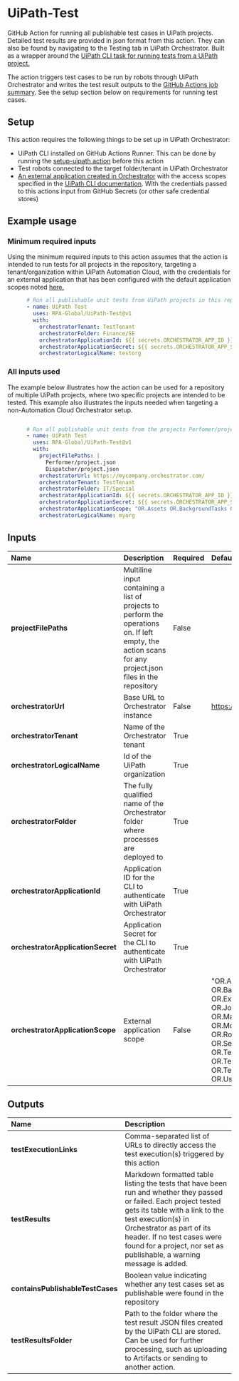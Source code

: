 # UiPath-Test

GitHub Action for running all publishable test cases in UiPath projects. Detailed test results are provided in json format from this action. They can also be found by navigating to the Testing tab in UiPath Orchestrator. Built as a wrapper around the [UiPath CLI task for running tests from a UiPath project.](https://docs.uipath.com/cicd-integrations/standalone/2024.10/user-guide/testing-a-packagerunning-a-test-set)

The action triggers test cases to be run by robots through UiPath Orchestrator and writes the test result outputs to the [GitHub Actions job summary](https://docs.github.com/en/actions/using-workflows/workflow-commands-for-github-actions#adding-a-job-summary). See the setup section below on requirements for running test cases.

## Setup

This action requires the following things to be set up in UiPath Orchestrator:

- UiPath CLI installed on GitHub Actions Runner. This can be done by running the [setup-uipath action](https://github.com/Mikael-RnD/setup-uipath) before this action
- Test robots connected to the target folder/tenant in UiPath Orchestrator
- [An external application created in Orchestrator](https://docs.uipath.com/automation-cloud/automation-cloud/latest/admin-guide/managing-external-applications) with the access scopes specified in the [UiPath CLI documentation](https://docs.uipath.com/cicd-integrations/standalone/2024.10/user-guide/executing-uipath-cli-tasks#api-access-application-scopes). With the credentials passed to this actions input from GitHub Secrets (or other safe credential stores)

## Example usage

### Minimum required inputs

Using the minimum required inputs to this action assumes that the action is intended to run tests for all projects in the repository, targeting a tenant/organization within UiPath Automation Cloud, with the credentials for an external application that has been configured with the default application scopes noted [here.](https://docs.uipath.com/cicd-integrations/standalone/2024.10/user-guide/executing-uipath-cli-tasks#api-access-application-scopes)

```yml
      # Run all publishable unit tests from UiPath projects in this repository, targeting an organization and tenant in UiPath Automation Cloud
      - name: UiPath Test
        uses: RPA-Global/UiPath-Test@v1
        with:
          orchestratorTenant: TestTenant
          orchestratorFolder: Finance/SE
          orchestratorApplicationId: ${{ secrets.ORCHESTRATOR_APP_ID }}
          orchestratorApplicationSecret: ${{ secrets.ORCHESTRATOR_APP_SECRET }}
          orchestratorLogicalName: testorg
```

### All inputs used

The example below illustrates how the action can be used for a repository of multiple UiPath projects, where two specific projects are intended to be tested. This example also illustrates the inputs needed when targeting a non-Automation Cloud Orchestrator setup.

```yml

      # Run all publishable unit tests from the projects Perfomer/project.json and Dispatcher/project.json, targeting an Orchestrator instance in an internal environment 
      - name: UiPath Test
        uses: RPA-Global/UiPath-Test@v1
        with:
          projectFilePaths: |
            Performer/project.json
            Dispatcher/project.json
          orchestratorUrl: https://mycompany.orchestrator.com/
          orchestratorTenant: TestTenant
          orchestratorFolder: IT/Special
          orchestratorApplicationId: ${{ secrets.ORCHESTRATOR_APP_ID }}
          orchestratorApplicationSecret: ${{ secrets.ORCHESTRATOR_APP_SECRET }}
          orchestratorApplicationScope: "OR.Assets OR.BackgroundTasks OR.Execution OR.Folders OR.Jobs OR.Machines.Read OR.Monitoring OR.Robots.Read OR.Settings.Read OR.TestSets OR.TestSetExecutions OR.TestSetSchedules OR.Users.Read"
          orchestratorLogicalName: myorg

```

## Inputs

|Name|Description|Required|Default value|Example value|
|:--|:--|:--|:--|:--|
|**projectFilePaths**|Multiline input containing a list of projects to perform the operations on. If left empty, the action scans for any project.json files in the repository|False||TheProject/project.json|
|**orchestratorUrl**|Base URL to Orchestrator instance|False|<https://cloud.uipath.com/>|<https://mycompany.orchestrator.com/>|
|**orchestratorTenant**|Name of the Orchestrator tenant|True||TestTenant|
|**orchestratorLogicalName**|Id of the UiPath organization|True||testorg|
|**orchestratorFolder**|The fully qualified name of the Orchestrator folder where processes are deployed to|True||Finance/SE|
|**orchestratorApplicationId**|Application ID for the CLI to authenticate with UiPath Orchestrator|True||${{ secrets.ORCHESTRATOR_APP_ID }}|
|**orchestratorApplicationSecret**|Application Secret for the CLI to authenticate with UiPath Orchestrator|True||${{ secrets.ORCHESTRATOR_APP_SECRET }}|
|**orchestratorApplicationScope**|External application scope|False|"OR.Assets OR.BackgroundTasks OR.Execution OR.Folders OR.Jobs OR.Machines.Read OR.Monitoring OR.Robots.Read OR.Settings.Read OR.TestSets OR.TestSetExecutions OR.TestSetSchedules OR.Users.Read"||

## Outputs

|Name|Description|
|:--|:--|
|**testExecutionLinks**|Comma-separated list of URLs to directly access the test execution(s) triggered by this action|
|**testResults**|Markdown formatted table listing the tests that have been run and whether they passed or failed. Each project tested gets its table with a link to the test execution(s) in Orchestrator as part of its header. If no test cases were found for a project, nor set as publishable, a warning message is added.|
|**containsPublishableTestCases**|Boolean value indicating whether any test cases set as publishable were found in the repository|
|**testResultsFolder**|Path to the folder where the test result JSON files created by the UiPath CLI are stored. Can be used for further processing, such as uploading to Artifacts or sending to another action.|
